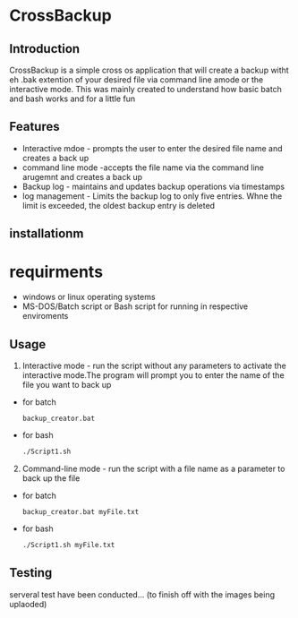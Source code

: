 # CrossBackup

## Introduction
CrossBackup is a simple cross os application that will create a backup witht eh .bak extention of your desired file via command line amode or the interactive mode. This was mainly created to understand how basic batch and bash works and for a little fun

## Features
- Interactive mdoe - prompts the user to enter the desired file name and creates a back up
- command line mode -accepts the file name via the command line arugemnt and creates a back up
- Backup log - maintains and updates backup operations via timestamps
- log management - Limits the backup log to only five entries. Whne the limit is exceeded, the oldest backup entry is deleted

## installationm
# requirments
- windows or linux operating systems
- MS-DOS/Batch script or Bash script for running in respective enviroments

## Usage
1. Interactive mode - run the script without any parameters to activate the interactive mode.The program will prompt you to enter the name of the file you want to back up
- for batch
  ~~~batch
  backup_creator.bat
  ~~~
- for bash
  ~~~bash
  ./Script1.sh
  ~~~
     
2. Command-line mode - run the script with a file name as a parameter to back up the file
- for batch
   ~~~batch
   backup_creator.bat myFile.txt
   ~~~
- for bash
  ~~~bash
  ./Script1.sh myFile.txt
  ~~~

## Testing
serveral test have been conducted...
(to finish off with the images being uplaoded)


     
